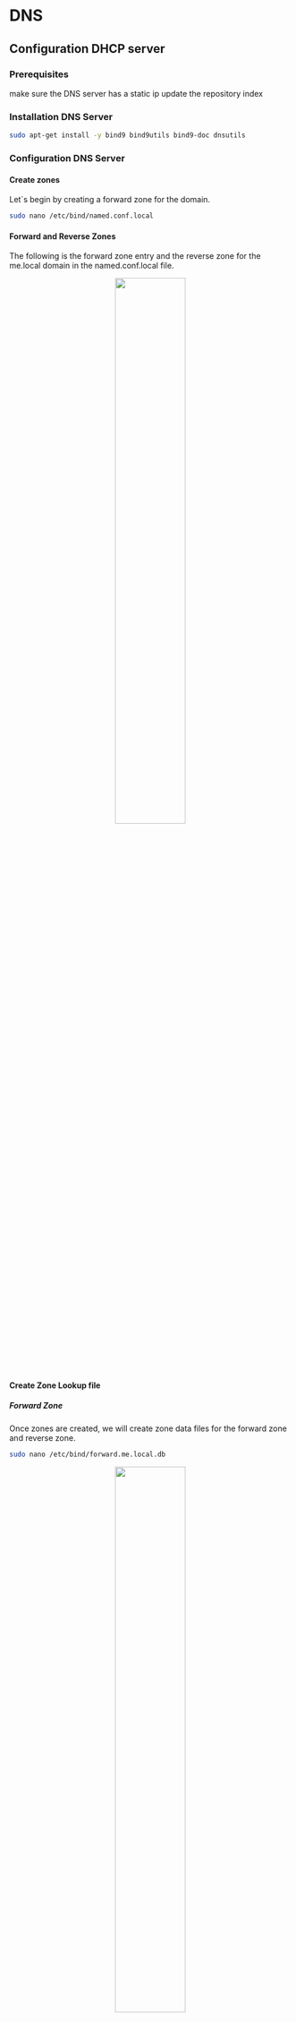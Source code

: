 # DNS
## Configuration DHCP server
### Prerequisites
make sure the DNS server has a static ip
update the repository index
### Installation DNS Server
```sh
sudo apt-get install -y bind9 bind9utils bind9-doc dnsutils
```
### Configuration DNS Server
#### Create zones
Let´s begin by creating a forward zone for the domain.
```sh
sudo nano /etc/bind/named.conf.local
```
#### Forward and Reverse Zones
The following is the forward zone entry and the reverse zone for the me.local domain in the named.conf.local file.
<p align="center"><img width="50%" src="https://github.com/imane0101010/DNS/blob/6947d3eb1706c5934ae3a6ae793950e23bc2ef6d/DNS/DNS_CONFIGURATION/Screenshot%20from%202021-11-19%2014-53-38.png"></p> 

#### Create Zone Lookup file 

##### Forward Zone

Once zones are created, we will create zone data files for the forward zone and reverse zone.
```sh
sudo nano /etc/bind/forward.me.local.db
```
<p align="center"><img width="50%" src="https://github.com/imane0101010/DNS/blob/6947d3eb1706c5934ae3a6ae793950e23bc2ef6d/DNS/DNS_CONFIGURATION/Screenshot%20from%202021-11-19%2014-53-08.png"></p> 

###### Reverse Zone

```sh
sudo nano /etc/bind/reverse.me.local.db
```
<p align="center"><img width="50%" src="https://github.com/imane0101010/DNS/blob/6947d3eb1706c5934ae3a6ae793950e23bc2ef6d/DNS/DNS_CONFIGURATION/Screenshot%20from%202021-11-19%2014-52-47.png"></p> 

#### Check BIND configuration syntax

```sh
sudo named-checkconf
```
##### Forward Zones

```sh
sudo named-checkzone me.local /etc/bind/forward.me.local.db
```
##### Reverse Zones

```sh
sudo named-checkzone 0.168.192.in-addr.arpa /etc/bind/reverse.me.local.db
```
#### Restart DNS

```sh
sudo systemctl restart bind9
```
#### Status DNS

```sh
sudo systemctl status bind9
```
<p align="center"><img width="50%" src="https://github.com/imane0101010/DNS/blob/6947d3eb1706c5934ae3a6ae793950e23bc2ef6d/DNS/DNS_CONFIGURATION/Screenshot%20from%202021-11-17%2009-01-37.png"></p> 

#### Verification

Let us add the new DNS Server ip adress in /etc/resolv.conf file using:
```sh
sudo nano /etc/resolv.conf
```
nameserver 192.168.1.10 (int this case)
To verify our DNS Server,we can use dig command to verify the reverse and forward lookup.
```sh
dig ns1.me.local
```
<p align="center"><img width="50%" src="https://github.com/imane0101010/DNS/blob/6947d3eb1706c5934ae3a6ae793950e23bc2ef6d/DNS/DNS_CONFIGURATION/dns_ans2.png"></p> 

```sh
dig -x 192.168.1.10
```
<p align="center"><img width="50%" src="https://github.com/imane0101010/DNS/blob/6947d3eb1706c5934ae3a6ae793950e23bc2ef6d/DNS/DNS_CONFIGURATION/dns_ans1.png"></p> 

## Configuration Master and Slave

### Master

#### Editing zones



```sh
sudo nano /etc/bind/named.conf.local
```
#### Forward and Reverse Zone

<p align="center"><img width="50%" src="https://github.com/imane0101010/DNS/blob/e3e86937d7119bd2b9c1f176a847a153aa1a406c/DNS/MASTER_&_SLAVE/MASTER/DNS_MASTER3.png"></p>


#### Editing Lookup files

#### Forward Zone
```sh
sudo nano /etc/bind/forward.me.local.db
```
<p align="center"><img width="50%" src="https://github.com/imane0101010/DNS/blob/6947d3eb1706c5934ae3a6ae793950e23bc2ef6d/DNS/MASTER_&_SLAVE/MASTER/DNS_MASTER.png"></p>

#### Reverse Zone

```sh
sudo nano /etc/bind/reverse.me.local.db
```
<p align="center"><img width="50%" src="https://github.com/imane0101010/DNS/blob/6947d3eb1706c5934ae3a6ae793950e23bc2ef6d/DNS/MASTER_&_SLAVE/MASTER/DNS_MASTER1.png"></p>

### Slave
#### Prerequisites

Static IP address
Bind9 installed

#### Editing Zones

##### Forward and Reverse Zones

<p align="center"><img width="50%" src="https://github.com/imane0101010/DNS/blob/5fc76d4ee53b88b3e6e17d48108ec796e0c7bfdd/DNS/MASTER_&_SLAVE/SLAVE/DNS_SLAVE1.png"></p>

##### Restart Bind9

```sh
sudo systemctl restart bind9
```
##### Verification

Let us see if the forward and reverse zone file is already in /var/cache/bind

```sh
sudo ls -l /var/cache/bind
```
<p align="center"><img width="50%" src="https://github.com/imane0101010/DNS/blob/5fc76d4ee53b88b3e6e17d48108ec796e0c7bfdd/DNS/MASTER_&_SLAVE/SLAVE/DNS_SLAVE2.png"></p>

Then let´s add the DNS slave and master ip address in /etc/resolv.conf
<p align="center"><img width="50%" src="https://github.com/imane0101010/DNS/blob/5fc76d4ee53b88b3e6e17d48108ec796e0c7bfdd/DNS/MASTER_&_SLAVE/SLAVE/DNS_SLAVE.png"></p>
Now,let´s check the configuration using dig command

```sh
dig ns2.me.local @192.168.1.20
```
<p align="center"><img width="50%" src="https://github.com/imane0101010/DNS/blob/5fc76d4ee53b88b3e6e17d48108ec796e0c7bfdd/DNS/MASTER_&_SLAVE/SLAVE/DNS_SLAVE3.png"></p>

```sh
dig www.me.local @192.168.1.20
```
<p align="center"><img width="50%" src="https://github.com/imane0101010/DNS/blob/5fc76d4ee53b88b3e6e17d48108ec796e0c7bfdd/DNS/MASTER_&_SLAVE/SLAVE/DNS_SLAVE4.png"></p>

## DDNS
#### Generating key
First of all let us generate the key for verification that will be used to secure the exchange of information between DHCP and DNS server.

```sh
sudo rndc-confgen
```
#### Creating the file ddns.key
Let us create the file ddns.key as follows:

<p align="center"><img width="50%" src="https://github.com/imane0101010/DNS/blob/6d85b06dfa7c7076f7a38f7336e6eb4b5af3d5d4/DNS/DDNS/DDNS_key.png"></p>

#### Copying the key into the correct locations

We should copy this file to /etc/bind/ and /etc/dhcp and adjust the file permissions as follows: 

```sh
cp ddns.key /etc/bind/
cp ddns.key /etc/dhcp/
chown root:bind /etc/bind/ddns.key
chown root:root /etc/dhcp/ddns.key
chmod 640 /etc/bind/ddns.key
chmod 640 /etc/dhcp/ddns.key
```
#### DNS Server configuration

 ##### Update of zones
 
 The DNS server must be configured to allow updates for each zone that the DHCP server will be updating. We will need a key declaration for our key, and two zone declarations - one for the forward lookup zone and one for the reverse lookup zone. To do so modify the file /etc/bind/named.conf.local as follows: 
 
 <p align="center"><img width="50%" src="https://github.com/imane0101010/DNS/blob/d934561b46ae864b043de3f87a61afa34638d963/DNS/DDNS/DDNS2.png"></p>
 
 ##### Creating the zone files
 
 ###### Forward Zone
 
  <p align="center"><img width="50%" src="https://github.com/imane0101010/DNS/blob/6503de3aac5cae9ab263cf80cacce01754c93204/DNS/DDNS/DDNS4.png"></p>
  
 ###### Reverse Zone
 
   <p align="center"><img width="50%" src="https://github.com/imane0101010/DNS/blob/6503de3aac5cae9ab263cf80cacce01754c93204/DNS/DDNS/DDNS5.png"></p>
   
 ##### Creating symbolic links
 
 Finally we need to create links from /var/cache/bind to the actual zone files in /etc/bind. This is because /etc/bind is not writeable for bind, but /var/cache/bind is.
 
```sh
cd /var/cache/bind
ln -s /etc/bind/db.me.org .
ln -s /etc/bind/db.192.168.1 .
```
##### DHCP Server configuration

Here is the complete dhcpd.conf file  with a basic configuration for the subnet 192.168.1.0/24: 
  <p align="center"><img width="50%" src="https://github.com/imane0101010/DNS/blob/6503de3aac5cae9ab263cf80cacce01754c93204/DNS/DDNS/DDNS6.png"></p>
  
##### Restarting the servers

```sh
/etc/init.d/isc-dhcp-server restart
/etc/init.d/bind9 restart
```
##### Testing the servers

Now let´s test the DDNS in a client machine using nslookup command.
 <p align="center"><img width="50%" src="https://github.com/imane0101010/DNS/blob/6503de3aac5cae9ab263cf80cacce01754c93204/DNS/DDNS/DDNS.png"></p>
  

   
